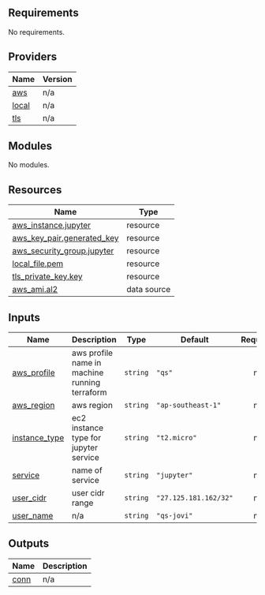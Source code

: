 ## Requirements

No requirements.

## Providers

| Name | Version |
|------|---------|
| <a name="provider_aws"></a> [aws](#provider\_aws) | n/a |
| <a name="provider_local"></a> [local](#provider\_local) | n/a |
| <a name="provider_tls"></a> [tls](#provider\_tls) | n/a |

## Modules

No modules.

## Resources

| Name | Type |
|------|------|
| [aws_instance.jupyter](https://registry.terraform.io/providers/hashicorp/aws/latest/docs/resources/instance) | resource |
| [aws_key_pair.generated_key](https://registry.terraform.io/providers/hashicorp/aws/latest/docs/resources/key_pair) | resource |
| [aws_security_group.jupyter](https://registry.terraform.io/providers/hashicorp/aws/latest/docs/resources/security_group) | resource |
| [local_file.pem](https://registry.terraform.io/providers/hashicorp/local/latest/docs/resources/file) | resource |
| [tls_private_key.key](https://registry.terraform.io/providers/hashicorp/tls/latest/docs/resources/private_key) | resource |
| [aws_ami.al2](https://registry.terraform.io/providers/hashicorp/aws/latest/docs/data-sources/ami) | data source |

## Inputs

| Name | Description | Type | Default | Required |
|------|-------------|------|---------|:--------:|
| <a name="input_aws_profile"></a> [aws\_profile](#input\_aws\_profile) | aws profile name in machine running terraform | `string` | `"qs"` | no |
| <a name="input_aws_region"></a> [aws\_region](#input\_aws\_region) | aws region | `string` | `"ap-southeast-1"` | no |
| <a name="input_instance_type"></a> [instance\_type](#input\_instance\_type) | ec2 instance type for jupyter service | `string` | `"t2.micro"` | no |
| <a name="input_service"></a> [service](#input\_service) | name of service | `string` | `"jupyter"` | no |
| <a name="input_user_cidr"></a> [user\_cidr](#input\_user\_cidr) | user cidr range | `string` | `"27.125.181.162/32"` | no |
| <a name="input_user_name"></a> [user\_name](#input\_user\_name) | n/a | `string` | `"qs-jovi"` | no |

## Outputs

| Name | Description |
|------|-------------|
| <a name="output_conn"></a> [conn](#output\_conn) | n/a |
